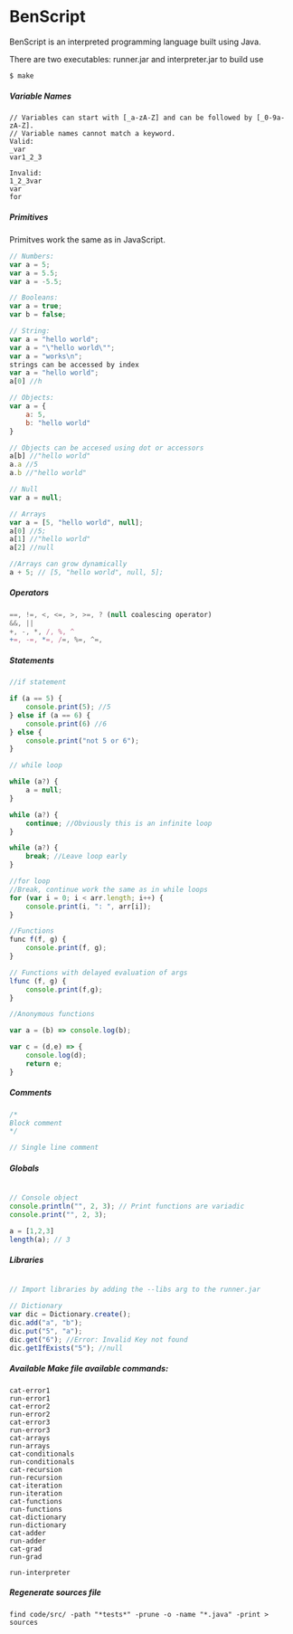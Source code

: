 # BenScript

BenScript is an interpreted programming language built using Java.

There are two executables: runner.jar and interpreter.jar to build use 

``` $ make ```





##### Variable Names

```
// Variables can start with [_a-zA-Z] and can be followed by [_0-9a-zA-Z].
// Variable names cannot match a keyword.
Valid:
_var
var1_2_3

Invalid:
1_2_3var
var
for
```

##### Primitives
Primitves work the same as in JavaScript.
``` js
// Numbers:
var a = 5;
var a = 5.5;
var a = -5.5;

// Booleans:
var a = true;
var b = false;

// String:
var a = "hello world";
var a = "\"hello world\"";
var a = "works\n";
strings can be accessed by index
var a = "hello world";
a[0] //h

// Objects:
var a = {
    a: 5,
    b: "hello world"
}

// Objects can be accesed using dot or accessors
a[b] //"hello world"
a.a //5
a.b //"hello world"

// Null
var a = null;

// Arrays
var a = [5, "hello world", null];
a[0] //5;
a[1] //"hello world"
a[2] //null

//Arrays can grow dynamically
a + 5; // [5, "hello world", null, 5];
```
##### Operators
``` js
==, !=, <, <=, >, >=, ? (null coalescing operator)
&&, ||
+, -, *, /, %, ^
+=, -=, *=, /=, %=, ^=, 
```

##### Statements
``` js
//if statement

if (a == 5) {
    console.print(5); //5
} else if (a == 6) {
    console.print(6) //6
} else {
    console.print("not 5 or 6");
}

// while loop

while (a?) {
    a = null; 
}

while (a?) {
    continue; //Obviously this is an infinite loop
}

while (a?) {
    break; //Leave loop early
}

//for loop
//Break, continue work the same as in while loops
for (var i = 0; i < arr.length; i++) {
    console.print(i, ": ", arr[i]);
}

//Functions
func f(f, g) {
    console.print(f, g);
}

// Functions with delayed evaluation of args
lfunc (f, g) {
    console.print(f,g);
}

//Anonymous functions

var a = (b) => console.log(b);

var c = (d,e) => {
    console.log(d);
    return e;
}
```

##### Comments
```js
/* 
Block comment
*/

// Single line comment
```

##### Globals
``` js

// Console object
console.println("", 2, 3); // Print functions are variadic 
console.print("", 2, 3);

a = [1,2,3]
length(a); // 3
```


##### Libraries
``` js

// Import libraries by adding the --libs arg to the runner.jar

// Dictionary
var dic = Dictionary.create();
dic.add("a", "b");
dic.put("5", "a");
dic.get("6"); //Error: Invalid Key not found
dic.getIfExists("5"); //null
```

##### Available Make file available commands:

```
cat-error1
run-error1
cat-error2
run-error2
cat-error3
run-error3
cat-arrays
run-arrays
cat-conditionals
run-conditionals
cat-recursion
run-recursion
cat-iteration
run-iteration
cat-functions
run-functions
cat-dictionary
run-dictionary
cat-adder
run-adder
cat-grad
run-grad

run-interpreter
```

##### Regenerate sources file
```
find code/src/ -path "*tests*" -prune -o -name "*.java" -print > sources
```
